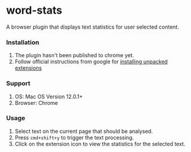 # word-stats
A browser plugin that displays text statistics for user selected content.

### Installation
1. The plugin hasn't been published to chrome yet. 
2. Follow official instructions from google for [installing unpacked extensions](https://developer.chrome.com/docs/extensions/mv3/getstarted/#unpacked)

### Support
1. OS: Mac OS Version 12.0.1+
2. Browser: Chrome 

### Usage 
1. Select text on the current page that should be analysed.
2. Press `cmd+shift+y` to trigger the text processing.
3. Click on the extension icon to view the statistics for the selected text.
